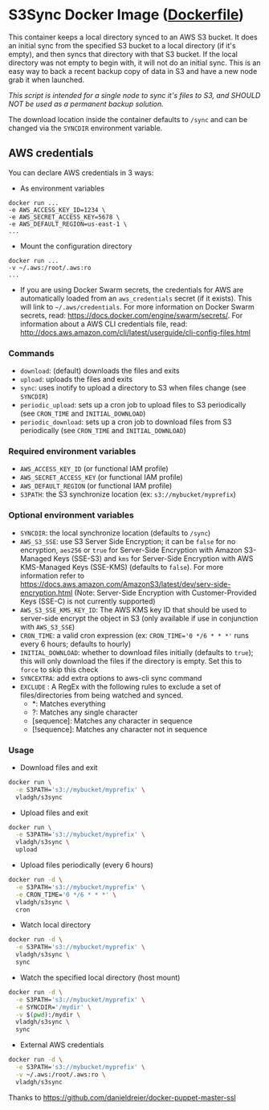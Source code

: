 # S3Sync Docker Image ([Dockerfile](Dockerfile))

This container keeps a local directory synced to an AWS S3 bucket.
It does an initial sync from the specified S3 bucket to a local directory (if it's empty), and then syncs that directory with that S3 bucket. If the local directory was not empty to begin with, it will not do an initial sync.
This is an easy way to back a recent backup copy of data in S3 and have a new node grab it when launched.

_This script is intended for a single node to sync it's files to S3, and SHOULD NOT be used as a permanent backup solution._

The download location inside the container defaults to `/sync` and can be changed via the `SYNCDIR` environment variable.

## AWS credentials

You can declare AWS credentials in 3 ways:

- As environment variables

```SH
docker run ...
-e AWS_ACCESS_KEY_ID=1234 \
-e AWS_SECRET_ACCESS_KEY=5678 \
-e AWS_DEFAULT_REGION=us-east-1 \
...
```

- Mount the configuration directory

```SH
docker run ...
-v ~/.aws:/root/.aws:ro
...
```

- If you are using Docker Swarm secrets, the credentials for AWS are automatically loaded from an `aws_credentials` secret (if it exists). This will link to `~/.aws/credentials`. For more information on Docker Swarm secrets, read: <https://docs.docker.com/engine/swarm/secrets/>. For information about a AWS CLI credentials file, read: <http://docs.aws.amazon.com/cli/latest/userguide/cli-config-files.html>

### Commands

- `download`: (default) downloads the files and exits
- `upload`: uploads the files and exits
- `sync`: uses inotify to upload a directory to S3 when files change (see `SYNCDIR`)
- `periodic_upload`: sets up a cron job to upload files to S3 periodically (see `CRON_TIME` and `INITIAL_DOWNLOAD`)
- `periodic_download`: sets up a cron job to download files from S3 periodically (see `CRON_TIME` and `INITIAL_DOWNLOAD`)

### Required environment variables

- `AWS_ACCESS_KEY_ID` (or functional IAM profile)
- `AWS_SECRET_ACCESS_KEY` (or functional IAM profile)
- `AWS_DEFAULT_REGION` (or functional IAM profile)
- `S3PATH`: the S3 synchronize location (ex: `s3://mybucket/myprefix`)

### Optional environment variables

- `SYNCDIR`: the local synchronize location (defaults to `/sync`)
- `AWS_S3_SSE`: use S3 Server Side Encryption; it can be `false` for no encryption, `aes256` or `true` for Server-Side Encryption with Amazon S3-Managed Keys (SSE-S3) and `kms` for Server-Side Encryption with AWS KMS-Managed Keys (SSE-KMS) (defaults to `false`). For more information refer to <https://docs.aws.amazon.com/AmazonS3/latest/dev/serv-side-encryption.html> (Note: Server-Side Encryption with Customer-Provided Keys (SSE-C) is not currently supported)
- `AWS_S3_SSE_KMS_KEY_ID`: The AWS KMS key ID that should be used to server-side encrypt the object in S3 (only available if use in conjunction with `AWS_S3_SSE`)
- `CRON_TIME`: a valid cron expression (ex: `CRON_TIME='0 */6 * * *'` runs every 6 hours; defaults to hourly)
- `INITIAL_DOWNLOAD`: whether to download files initially (defaults to `true`); this will only download the files if the directory is empty. Set this to `force` to skip this check
- `SYNCEXTRA`: add extra options to aws-cli sync command
- `EXCLUDE` : A RegEx with the following rules to exclude a set of files/directories from being watched and synced. 
    - *: Matches everything
    - ?: Matches any single character
    - [sequence]: Matches any character in sequence
    - [!sequence]: Matches any character not in sequence

### Usage

- Download files and exit

```sh
docker run \
  -e S3PATH='s3://mybucket/myprefix' \
  vladgh/s3sync
```

- Upload files and exit

```sh
docker run \
  -e S3PATH='s3://mybucket/myprefix' \
  vladgh/s3sync \
  upload
```

- Upload files periodically (every 6 hours)

```sh
docker run -d \
  -e S3PATH='s3://mybucket/myprefix' \
  -e CRON_TIME='0 */6 * * *' \
  vladgh/s3sync \
  cron
```

- Watch local directory

```sh
docker run -d \
  -e S3PATH='s3://mybucket/myprefix' \
  vladgh/s3sync \
  sync
```

- Watch the specified local directory (host mount)

```sh
docker run -d \
  -e S3PATH='s3://mybucket/myprefix' \
  -e SYNCDIR='/mydir' \
  -v $(pwd):/mydir \
  vladgh/s3sync \
  sync
```

- External AWS credentials

```sh
docker run -d \
  -e S3PATH='s3://mybucket/myprefix' \
  -v ~/.aws:/root/.aws:ro \
  vladgh/s3sync
```

Thanks to <https://github.com/danieldreier/docker-puppet-master-ssl>
